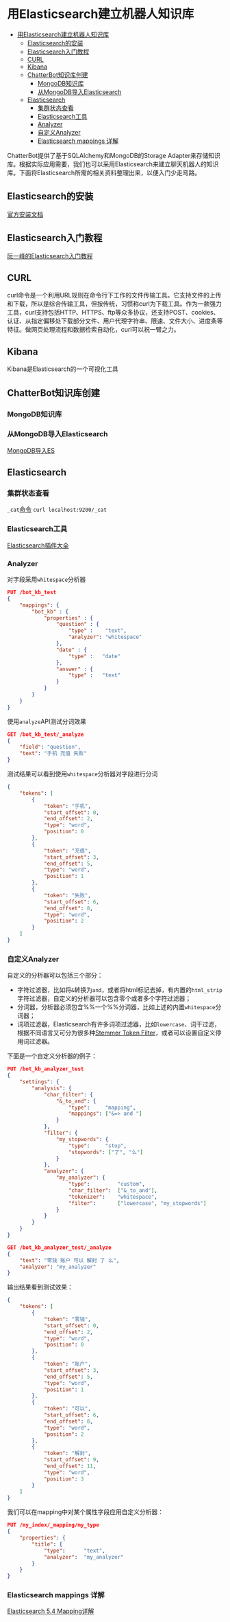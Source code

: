 # 用Elasticsearch建立机器人知识库

<!-- TOC -->

- [用Elasticsearch建立机器人知识库](#用elasticsearch建立机器人知识库)
    - [Elasticsearch的安装](#elasticsearch的安装)
    - [Elasticsearch入门教程](#elasticsearch入门教程)
    - [CURL](#curl)
    - [Kibana](#kibana)
    - [ChatterBot知识库创建](#chatterbot知识库创建)
        - [MongoDB知识库](#mongodb知识库)
        - [从MongoDB导入Elasticsearch](#从mongodb导入elasticsearch)
    - [Elasticsearch](#elasticsearch)
        - [集群状态查看](#集群状态查看)
        - [Elasticsearch工具](#elasticsearch工具)
        - [Analyzer](#analyzer)
        - [自定义Analyzer](#自定义analyzer)
        - [Elasticsearch mappings 详解](#elasticsearch-mappings-详解)

<!-- /TOC -->

ChatterBot提供了基于SQLAlchemy和MongoDB的Storage Adapter来存储知识库。根据实际应用需要，我们也可以采用Elasticsearch来建立聊天机器人的知识库。下面将Elasticsearch所需的相关资料整理出来，以便入门少走弯路。

## Elasticsearch的安装

[官方安装文档](https://www.elastic.co/guide/en/elasticsearch/reference/current/windows.html)

## Elasticsearch入门教程

[阮一峰的Elasticsearch入门教程](http://www.ruanyifeng.com/blog/2017/08/elasticsearch.html)

## CURL

curl命令是一个利用URL规则在命令行下工作的文件传输工具。它支持文件的上传和下载，所以是综合传输工具，但按传统，习惯称curl为下载工具。作为一款强力工具，curl支持包括HTTP、HTTPS、ftp等众多协议，还支持POST、cookies、认证、从指定偏移处下载部分文件、用户代理字符串、限速、文件大小、进度条等特征。做网页处理流程和数据检索自动化，curl可以祝一臂之力。

## Kibana

Kibana是Elasticsearch的一个可视化工具

## ChatterBot知识库创建

### MongoDB知识库

### 从MongoDB导入Elasticsearch

[MongoDB导入ES](https://blog.csdn.net/mydeman/article/details/54808267)

## Elasticsearch

### 集群状态查看

```_cat```[命令](https://blog.csdn.net/pilihaotian/article/details/52460747)
```curl localhost:9200/_cat```

### Elasticsearch工具

[Elasticsearch插件大全](http://www.searchtech.pro/elasticsearch-plugins)

### Analyzer

对字段采用```whitespace```分析器

```json
PUT /bot_kb_test 
{
    "mappings": {
        "bot_kb" : {
            "properties" : {
                "question" : {
                    "type" :    "text",
                    "analyzer": "whitespace"
                },
                "date" : {
                    "type" :   "date"
                },
                "answer" : {
                    "type" :   "text"
                }
            }
        }
    }
}
```

使用```analyze```API测试分词效果

```json
GET /bot_kb_test/_analyze
{
    "field": "question",
    "text": "手机 充值 失败"
}
```

测试结果可以看到使用```whitespace```分析器对字段进行分词

```json
{
    "tokens": [
        {
            "token": "手机",
            "start_offset": 0,
            "end_offset": 2,
            "type": "word",
            "position": 0
        },
        {
            "token": "充值",
            "start_offset": 3,
            "end_offset": 5,
            "type": "word",
            "position": 1
        },
        {
            "token": "失败",
            "start_offset": 6,
            "end_offset": 8,
            "type": "word",
            "position": 2
        }
    ]
}
```

### 自定义Analyzer

自定义的分析器可以包括三个部分：

- 字符过滤器，比如将```&```转换为```and```，或者将html标记去掉，有内置的```html_strip```字符过滤器，自定义的分析器可以包含零个或者多个字符过滤器；
- 分词器，分析器必须包含%%一个%%分词器，比如上述的内置```whitespace```分词器；
- 词项过滤器，Elasticsearch有许多词项过滤器，比如```lowercase```、词干过滤，根据不同语言又可分为很多种[Stemmer Token Filter](https://www.elastic.co/guide/en/elasticsearch/reference/2.4/analysis-stemmer-tokenfilter.html)，或者可以设置自定义停用词过滤器。

下面是一个自定义分析器的例子：

```json
PUT /bot_kb_analyzer_test
{
    "settings": {
        "analysis": {
            "char_filter": {
                "&_to_and": {
                    "type":     "mapping",
                    "mappings": ["&=> and "]
                }
            },
            "filter": {
                "my_stopwords": {
                    "type":     "stop",
                    "stopwords": ["了", "么"]
                }
            },
            "analyzer": {
                "my_analyzer": {
                    "type":         "custom",
                    "char_filter":  ["&_to_and"],
                    "tokenizer":    "whitespace",
                    "filter":       ["lowercase", "my_stopwords"]
                }
            }
        }
    }
}
```

```json
GET /bot_kb_analyzer_test/_analyze
{
    "text": "零钱 账户 可以 解封 了 么",
    "analyzer": "my_analyzer"
}
```

输出结果看到测试效果：

```json
{
    "tokens": [
        {
            "token": "零钱",
            "start_offset": 0,
            "end_offset": 2,
            "type": "word",
            "position": 0
        },
        {
            "token": "账户",
            "start_offset": 3,
            "end_offset": 5,
            "type": "word",
            "position": 1
        },
        {
            "token": "可以",
            "start_offset": 6,
            "end_offset": 8,
            "type": "word",
            "position": 2
        },
        {
            "token": "解封",
            "start_offset": 9,
            "end_offset": 11,
            "type": "word",
            "position": 3
        }
    ]
}
```

我们可以在mapping中对某个属性字段应用自定义分析器：

```json
PUT /my_index/_mapping/my_type
{
    "properties": {
        "title": {
            "type":      "text",
            "analyzer":  "my_analyzer"
        }
    }
}
```

### Elasticsearch mappings 详解
[Elasticsearch 5.4 Mapping详解](https://blog.csdn.net/napoay/article/details/73100110)